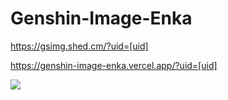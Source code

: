# Genshin-Image-Enka

https://gsimg.shed.cm/?uid=[uid]

https://genshin-image-enka.vercel.app/?uid=[uid]

<a href="https://vercel.com/new/clone?s=https%3A%2F%2Fgithub.com%2Fshedya%2FGenshin-Image-Enka%2Ftree%2Fmain&showOptionalTeamCreation=false"><img src="https://vercel.com/button"></a>